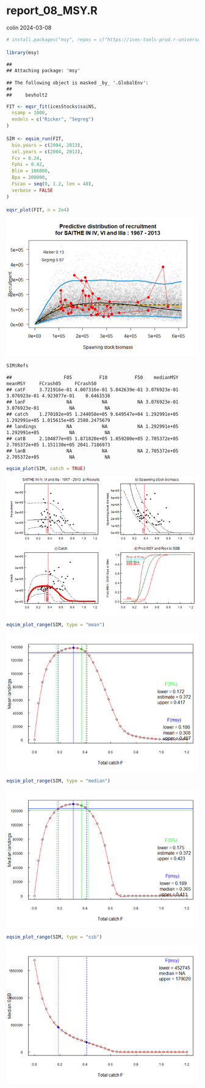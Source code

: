 report_08_MSY.R
================
colin
2024-03-08

``` r
# install.packages("msy", repos = c("https://ices-tools-prod.r-universe.dev", "https://cloud.r-project.org"))

library(msy)
```

    ## 
    ## Attaching package: 'msy'

    ## The following object is masked _by_ '.GlobalEnv':
    ## 
    ##     bevholt2

``` r
FIT <- eqsr_fit(icesStocks$saiNS,
  nsamp = 1000,
  models = c("Ricker", "Segreg")
)

SIM <- eqsim_run(FIT,
  bio.years = c(2004, 2013),
  sel.years = c(2004, 2013),
  Fcv = 0.24,
  Fphi = 0.42,
  Blim = 106000,
  Bpa = 200000,
  Fscan = seq(0, 1.2, len = 40),
  verbose = FALSE
)

eqsr_plot(FIT, n = 2e4)
```

![](08_MSY/unnamed-chunk-1-1.png)<!-- -->

``` r
SIM$Refs
```

    ##                   F05          F10          F50    medianMSY      meanMSY     FCrash05     FCrash50
    ## catF     3.721916e-01 4.007316e-01 5.042639e-01 3.076923e-01 3.076923e-01 4.923077e-01    0.6461538
    ## lanF               NA           NA           NA 3.076923e-01 3.076923e-01           NA           NA
    ## catch    1.270102e+05 1.244058e+05 9.649547e+04 1.292991e+05 1.292991e+05 1.015615e+05 2580.2475679
    ## landings           NA           NA           NA 1.292991e+05 1.292991e+05           NA           NA
    ## catB     2.104877e+05 1.871820e+05 1.059200e+05 2.705372e+05 2.705372e+05 1.151130e+05 2041.7186973
    ## lanB               NA           NA           NA 2.705372e+05 2.705372e+05           NA           NA

``` r
eqsim_plot(SIM, catch = TRUE)
```

![](08_MSY/unnamed-chunk-1-2.png)<!-- -->

``` r
eqsim_plot_range(SIM, type = "mean")
```

![](08_MSY/unnamed-chunk-1-3.png)<!-- -->

``` r
eqsim_plot_range(SIM, type = "median")
```

![](08_MSY/unnamed-chunk-1-4.png)<!-- -->

``` r
eqsim_plot_range(SIM, type = "ssb")
```

![](08_MSY/unnamed-chunk-1-5.png)<!-- -->
